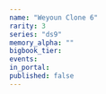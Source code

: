 ```yaml
---
name: "Weyoun Clone 6"
rarity: 3
series: "ds9"
memory_alpha: ""
bigbook_tier:
events:
in_portal:
published: false
---
```

